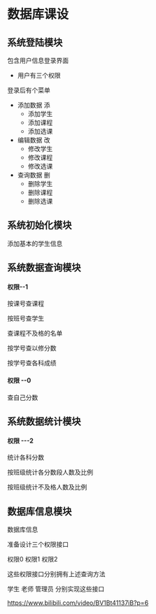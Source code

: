 # 数据库课设

## 系统登陆模块

包含用户信息登录界面

- 用户有三个权限

登录后有个菜单

- 添加数据 添
    - 添加学生
    - 添加课程
    - 添加选课
- 编辑数据 改
    - 修改学生
    - 修改课程
    - 修改选课
- 查询数据 删
    - 删除学生
    - 删除课程
    - 删除选课

## 系统初始化模块

添加基本的学生信息

## 系统数据查询模块

#### 权限--1

按课号查课程

按班号查学生

查课程不及格的名单

按学号查以修分数

按学号查各科成绩

#### 权限 --0

查自己分数

## 系统数据统计模块

#### 权限 ---2

统计各科分数

按班级统计各分数段人数及比例

按班级统计不及格人数及比例

## 数据库信息模块

数据库信息

准备设计三个权限接口

权限0 权限1 权限2

这些权限接口分别拥有上述查询方法

学生 老师 管理员 分别实现这些接口

https://www.bilibili.com/video/BV1Bt41137iB?p=6
